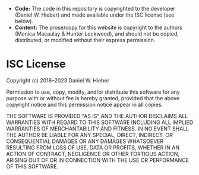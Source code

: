 - **Code:** The code in this repository is copyrighted to the developer (Daniel W. Hieber) and made available under the ISC license (see below).
- **Content:** The prose/copy for this website is copyright to the authors (Monica Macaulay & Hunter Lockwood), and should not be copied, distributed, or modified without their express permission.

# ISC License

Copyright (c) 2018–2023 Daniel W. Hieber

Permission to use, copy, modify, and/or distribute this software for any
purpose with or without fee is hereby granted, provided that the above
copyright notice and this permission notice appear in all copies.

THE SOFTWARE IS PROVIDED "AS IS" AND THE AUTHOR DISCLAIMS ALL WARRANTIES WITH
REGARD TO THIS SOFTWARE INCLUDING ALL IMPLIED WARRANTIES OF MERCHANTABILITY
AND FITNESS. IN NO EVENT SHALL THE AUTHOR BE LIABLE FOR ANY SPECIAL, DIRECT,
INDIRECT, OR CONSEQUENTIAL DAMAGES OR ANY DAMAGES WHATSOEVER RESULTING FROM
LOSS OF USE, DATA OR PROFITS, WHETHER IN AN ACTION OF CONTRACT, NEGLIGENCE OR
OTHER TORTIOUS ACTION, ARISING OUT OF OR IN CONNECTION WITH THE USE OR
PERFORMANCE OF THIS SOFTWARE.
